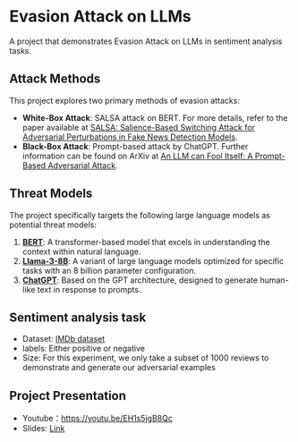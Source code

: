# Evasion Attack on LLMs
A project that demonstrates Evasion Attack on LLMs in sentiment analysis tasks.

## Attack Methods
This project explores two primary methods of evasion attacks:

- **White-Box Attack**: SALSA attack on BERT. For more details, refer to the paper available at [SALSA: Salience-Based Switching Attack for Adversarial Perturbations in Fake News Detection Models](https://doi.org/10.1007/978-3-031-56069-9_3).
- **Black-Box Attack**: Prompt-based attack by ChatGPT. Further information can be found on ArXiv at [An LLM can Fool Itself: A Prompt-Based Adversarial Attack](https://arxiv.org/abs/2310.13345).

## Threat Models
The project specifically targets the following large language models as potential threat models:

1. **[BERT](https://huggingface.co/textattack/bert-base-uncased-yelp-polarity)**: A transformer-based model that excels in understanding the context within natural language.
2. **[Llama-3-8B](https://huggingface.co/NousResearch/Meta-Llama-3-8B-Instruct)**: A variant of large language models optimized for specific tasks with an 8 billion parameter configuration.
3. **[ChatGPT](https://platform.openai.com/docs/models/gpt-3-5-turbo)**: Based on the GPT architecture, designed to generate human-like text in response to prompts.

## Sentiment analysis task
- Dataset: [IMDb dataset](https://huggingface.co/datasets/stanfordnlp/imdb)
- labels: Either positive or negative
- Size: For this experiment, we only take a subset of 1000 reviews to demonstrate and generate our adversarial examples 

## Project Presentation
- Youtube：https://youtu.be/EH1s5jgB8Qc
- Slides: [Link](https://docs.google.com/presentation/d/1nizdzbujQit8zoSiRoU-ZDNBRCoH4meS/edit?usp=sharing&ouid=104701225868345278149&rtpof=true&sd=true)
